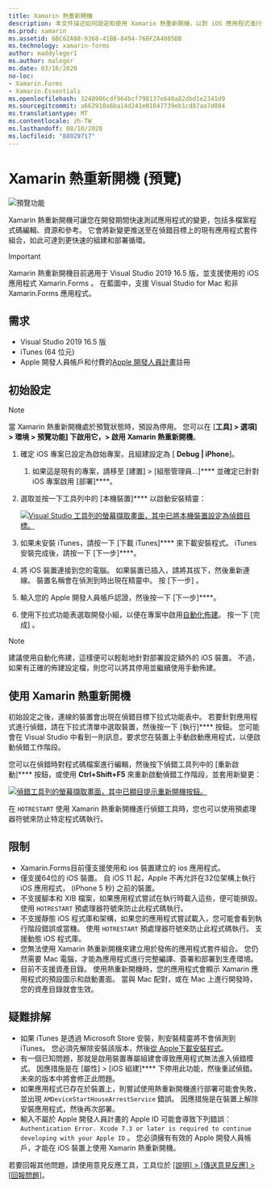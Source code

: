 ```yaml
---
title: Xamarin 熱重新開機
description: 本文件描述如何設定和使用 Xamarin 熱重新開機，以對 iOS 應用程式進行偵錯。
ms.prod: xamarin
ms.assetid: 6BC62A88-9368-41BB-8494-760F2A4805DB
ms.technology: xamarin-forms
author: maddyleger1
ms.author: maleger
ms.date: 03/16/2020
no-loc:
- Xamarin.Forms
- Xamarin.Essentials
ms.openlocfilehash: 3240906cdf964bcf798137e640a82dbd1e2341d9
ms.sourcegitcommit: a662910a6ba14d241e01047739eb1cd87aa7d884
ms.translationtype: MT
ms.contentlocale: zh-TW
ms.lasthandoff: 08/10/2020
ms.locfileid: "88029717"
---
```

# <a name="xamarin-hot-restart-preview"></a>Xamarin 熱重新開機 (預覽)

![預覽功能](~/media/shared/preview.png)

Xamarin 熱重新開機可讓您在開發期間快速測試應用程式的變更，包括多檔案程式碼編輯、資源和參考。 它會將新變更推送至在偵錯目標上的現有應用程式套件組合，如此可達到更快速的組建和部署循環。

> [!IMPORTANT]
> Xamarin 熱重新開機目前適用于 Visual Studio 2019 16.5 版，並支援使用的 iOS 應用程式 Xamarin.Forms 。 在藍圖中，支援 Visual Studio for Mac 和非 Xamarin.Forms 應用程式。

## <a name="requirements"></a>需求

- Visual Studio 2019 16.5 版
- iTunes (64 位元)
- Apple 開發人員帳戶和付費的[Apple 開發人員計畫](https://developer.apple.com/programs)註冊


## <a name="initial-setup"></a>初始設定

> [!NOTE]
> 當 Xamarin 熱重新開機處於預覽狀態時，預設為停用。 您可以在 [**工具] > 選項] > 環境 > 預覽功能] 下啟用它，> 啟用 Xamarin 熱重新開機**。

1. 確定 iOS 專案已設定為啟始專案，且組建設定為 [ **Debug | iPhone**]。

   1. 如果這是現有的專案，請移至 [建置] > [組態管理員...]**** 並確定已針對 iOS 專案啟用 [部署]****。

2. 選取並按一下工具列中的 [本機裝置]**** 以啟動安裝精靈：

    [![Visual Studio 工具列的螢幕擷取畫面，其中已將本機裝置設定為偵錯目標。](hot-restart-images/toolbar.png)](hot-restart-images/toolbar.png)

3. 如果未安裝 iTunes，請按一下 [下載 iTunes]**** 來下載安裝程式。 iTunes 安裝完成後，請按一下 [下一步]****。

4. 將 iOS 裝置連接到您的電腦。 如果裝置已插入，請將其拔下，然後重新連線。 裝置名稱會在偵測到時出現在精靈中。 按 [下一步]  。

5. 輸入您的 Apple 開發人員帳戶認證，然後按一下 [下一步]****。

6. 使用下拉式功能表選取開發小組，以便在專案中啟用[自動化佈建](~/ios/get-started/installation/device-provisioning/automatic-provisioning.md)。 按一下 [完成] 。

> [!NOTE]
> 建議使用自動化佈建，這樣便可以輕鬆地針對部署設定額外的 iOS 裝置。 不過，如果有正確的佈建設定檔，則您可以將其停用並繼續使用手動佈建。

## <a name="use-xamarin-hot-restart"></a>使用 Xamarin 熱重新開機
初始設定之後，連線的裝置會出現在偵錯目標下拉式功能表中。 若要針對應用程式進行偵錯，請在下拉式清單中選取裝置，然後按一下 [執行]**** 按鈕。 您可能會在 Visual Studio 中看到一則訊息，要求您在裝置上手動啟動應用程式，以便啟動偵錯工作階段。

您可以在偵錯時對程式碼檔案進行編輯，然後按下偵錯工具列中的 [重新啟動]**** 按鈕，或使用 **Ctrl+Shift+F5** 來重新啟動偵錯工作階段，並套用新變更：

[![偵錯工具列的螢幕擷取畫面，其中已顯目提示重新開機按鈕。](hot-restart-images/restart.png)](hot-restart-images/toolbar.png)

在 `HOTRESTART` 使用 Xamarin 熱重新開機進行偵錯工具時，您也可以使用預處理器符號來防止特定程式碼執行。

## <a name="limitations"></a>限制

- Xamarin.Forms目前僅支援使用和 ios 裝置建立的 ios 應用程式。
- 僅支援64位的 iOS 裝置。 自 iOS 11 起，Apple 不再允許在32位架構上執行 iOS 應用程式， (iPhone 5 秒) 之前的裝置。
- 不支援腳本和 XIB 檔案，如果應用程式嘗試在執行時載入這些，便可能損毀。 使用 `HOTRESTART` 預處理器符號來防止此程式碼執行。
- 不支援靜態 iOS 程式庫和架構，如果您的應用程式嘗試載入，您可能會看到執行階段錯誤或當機。 使用 `HOTRESTART` 預處理器符號來防止此程式碼執行。 支援動態 iOS 程式庫。
- 您無法使用 Xamarin 熱重新開機來建立用於發佈的應用程式套件組合。 您仍然需要 Mac 電腦，才能為應用程式進行完整編譯、簽署和部署到生產環境。
- 目前不支援資產目錄。 使用熱重新開機時，您的應用程式會顯示 Xamarin 應用程式的預設圖示和啟動畫面。 當與 Mac 配對，或在 Mac 上進行開發時，您的資產目錄就會生效。

## <a name="troubleshoot"></a>疑難排解

- 如果 iTunes 是透過 Microsoft Store 安裝，則安裝精靈將不會偵測到 iTunes。 您必須先解除安裝該版本，然後[從 Apple下載安裝程式](https://go.microsoft.com/fwlink/?linkid=2101014)。
- 有一個已知問題，那就是啟用裝置專屬組建會導致應用程式無法進入偵錯模式。 因應措施是在 [屬性] > [iOS 組建]**** 下停用此功能，然後重試偵錯。 未來的版本中將會修正此問題。
- 如果應用程式已存在於裝置上，則嘗試使用熱重新開機進行部署可能會失敗，並出現 `AMDeviceStartHouseArrestService` 錯誤。 因應措施是在裝置上解除安裝應用程式，然後再次部署。
- 輸入不屬於 Apple 開發人員計畫的 Apple ID 可能會導致下列錯誤： `Authentication Error. Xcode 7.3 or later is required to continue developing with your Apple ID` 。 您必須擁有有效的 Apple 開發人員帳戶，才能在 iOS 裝置上使用 Xamarin 熱重新開機。 

若要回報其他問題，請使用意見反應工具，工具位於 [[說明] > [傳送意見反應] > [回報問題]](/visualstudio/ide/feedback-options?view=vs-2019#report-a-problem)。
